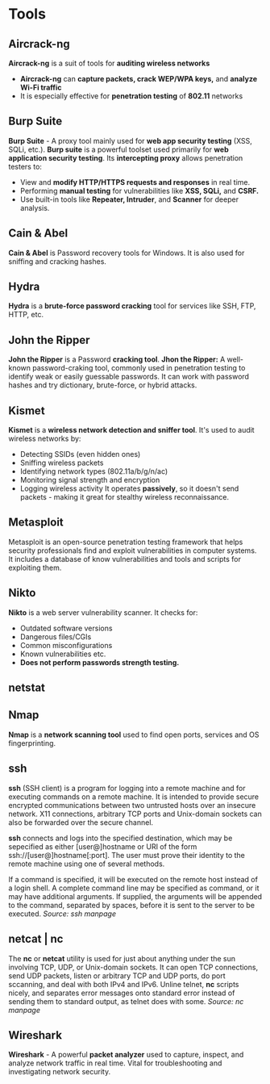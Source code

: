 # Tools
## Aircrack-ng
**Aircrack-ng** is a suit of tools for **auditing wireless networks**
 - **Aircrack-ng** can **capture packets, crack WEP/WPA keys,** and **analyze Wi-Fi traffic**
 - It is especially effective for **penetration testing** of **802.11** networks
## Burp Suite
**Burp Suite** - A proxy tool mainly used for **web app security testing** (XSS, SQLi, etc.). **Burp suite** is a powerful toolset used primarily for **web application security testing**. Its **intercepting proxy** allows penetration testers to:
 - View and **modify HTTP/HTTPS requests and responses** in real time.
 - Performing **manual testing** for vulnerabilities like **XSS, SQLi,** and **CSRF.**
 - Use built-in tools like **Repeater, Intruder**, and **Scanner** for deeper analysis.

## Cain & Abel
**Cain & Abel** is Password recovery tools for Windows. It is also used for sniffing and cracking hashes.

## Hydra
**Hydra** is a **brute-force password cracking** tool for services like SSH, FTP, HTTP, etc.

## John the Ripper
**John the Ripper** is a Password **cracking tool**.
**Jhon the Ripper:** A well-known password-craking tool, commonly used in penetration testing to identify weak or easily guessable passwords. It can work with password hashes and try dictionary, brute-force, or hybrid attacks.

## Kismet
**Kismet** is a **wireless network detection and sniffer tool**. It's used to audit wireless networks by:
 - Detecting SSIDs (even hidden ones)
 - Sniffing wireless packets
 - Identifying network types (802.11a/b/g/n/ac)
 - Monitoring signal strength and encryption
 - Logging wireless activity
It operates **passively**, so it doesn't send packets - making it great for stealthy wireless reconnaissance.

## Metasploit
Metasploit is an open-source penetration testing framework that helps security professionals find and exploit vulnerabilities in computer systems. It includes a database of know vulnerabilities and tools and scripts for exploiting them.

## Nikto
**Nikto** is a web server vulnerability scanner. It checks for:
 - Outdated software versions
 - Dangerous files/CGIs
 - Common misconfigurations
 - Known vulnerabilities etc.
 - **Does not perform passwords strength testing.**

## netstat

## Nmap
**Nmap** is a **network scanning tool** used to find open ports, services and OS fingerprinting.

## ssh
**ssh** (SSH client) is a program for logging into a remote machine and for executing commands on a remote machine. It is intended to provide secure encrypted communications between two untrusted hosts over an insecure network. X11 connections, arbitrary TCP ports and Unix-domain sockets can also be forwarded over the secure channel.

**ssh** connects and logs into the specified destination, which may be sepecified as either [user@]hostname or URI of the form ssh://[user@]hostname[:port]. The user must prove their identity to the remote machine using one of several methods.

If a command is specified, it will be executed on the remote host instead of a login shell. A complete command line may be specified as command, or it may have additional arguments. If supplied, the arguments will be appended to the command, separated by spaces, before it is sent to the server to be executed. *Source: ssh manpage*

## netcat | nc
The **nc** or **netcat** utility is used for just about anything under the sun involving TCP, UDP, or Unix-domain sockets. It can open TCP connections, send UDP packets, listen or arbitrary TCP and UDP ports, do port sccanning, and deal with both IPv4 and IPv6. Unline telnet, **nc** scripts nicely, and separates error messages onto standard error instead of sending them to standard output, as telnet does with some. *Source: nc manpage*

## Wireshark
**Wireshark** - A powerful **packet analyzer** used to capture, inspect, and analyze network traffic in real time. Vital for troubleshooting and investigating network security.
